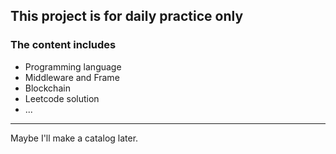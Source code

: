 ## This project is for daily practice only

### The content includes

* Programming language 
* Middleware and Frame 
* Blockchain
* Leetcode solution
* ...

---
Maybe I'll make a catalog later.

